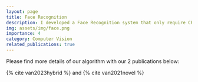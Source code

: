 ```yaml
---
layout: page
title: Face Recognition
description: I developed a Face Recognition system that only require CPUs for training on a small-size training dataset, but can compete with state-of-the-art methods in term of accuracy and speed. Moreover, the system has online learning ability. We published 2 papers with the system.
img: assets/img/face.png
importance: 4
category: Computer Vision
related_publications: true
---
```


Please find more details of our algorithm with our 2 publications below:

{% cite van2023hybrid %} and {% cite van2021novel %}
